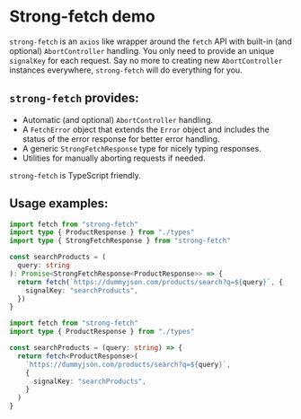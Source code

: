 # Strong-fetch demo

`strong-fetch` is an `axios` like wrapper around the `fetch` API with built-in (and optional) `AbortController` handling. You only need to provide an unique `signalKey` for each request. Say no more to creating new `AbortController` instances everywhere, `strong-fetch` will do everything for you.

## `strong-fetch` provides:

- Automatic (and optional) `AbortController` handling.
- A `FetchError` object that extends the `Error` object and includes the status of the error response for better error handling.
- A generic `StrongFetchResponse` type for nicely typing responses.
- Utilities for manually aborting requests if needed.

`strong-fetch` is TypeScript friendly.

## Usage examples:

```typescript
import fetch from "strong-fetch"
import type { ProductResponse } from "./types"
import type { StrongFetchResponse } from "strong-fetch"

const searchProducts = (
  query: string
): Promise<StrongFetchResponse<ProductResponse>> => {
  return fetch(`https://dummyjson.com/products/search?q=${query}`, {
    signalKey: "searchProducts",
  })
}
```

```typescript
import fetch from "strong-fetch"
import type { ProductResponse } from "./types"

const searchProducts = (query: string) => {
  return fetch<ProductResponse>(
    `https://dummyjson.com/products/search?q=${query}`,
    {
      signalKey: "searchProducts",
    }
  )
}
```
